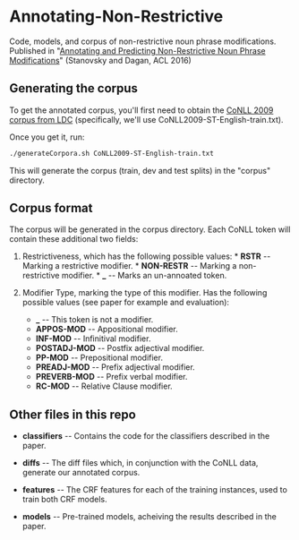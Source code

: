# Annotating-Non-Restrictive
Code, models, and corpus of non-restrictive noun phrase modifications.  
Published in "[Annotating and Predicting Non-Restrictive Noun Phrase Modifications](https://gabrielstanovsky.github.io/assets/papers/acl16a/paper.pdf)" (Stanovsky and Dagan, ACL 2016)

Generating the corpus
---------------------

To get the annotated corpus, you'll first need to obtain the [CoNLL 2009 corpus from LDC](https://catalog.ldc.upenn.edu/LDC2012T04) (specifically, we'll use CoNLL2009-ST-English-train.txt).

Once you get it, run:
```bash
./generateCorpora.sh CoNLL2009-ST-English-train.txt
```

This will generate the corpus (train, dev and test splits) in the "corpus" directory.

Corpus format
-------------
The corpus will be generated in the corpus directory.
Each CoNLL token will contain these additional two fields:   

1. Restrictiveness, which has the following possible values:
       * **RSTR** -- Marking a restrictive modifier.
       * **NON-RESTR** -- Marking a non-restrictive modifier.
       * **_** -- Marks an un-annoated token.

2. Modifier Type, marking the type of this modifier. Has the following possible values (see paper for example and evaluation):
      * **_** -- This token is not a modifier.
      * **APPOS-MOD** -- Appositional modifier.
      * **INF-MOD** -- Infinitival modifier.
      * **POSTADJ-MOD** -- Postfix adjectival modifier.
      * **PP-MOD** -- Prepositional modifier.
      * **PREADJ-MOD** -- Prefix adjectival modifier.
      * **PREVERB-MOD** -- Prefix verbal modifier.
      * **RC-MOD** -- Relative Clause modifier.




Other files in this repo
------------------------

- **classifiers** -- Contains the code for the classifiers described in the paper.

- **diffs** -- The diff files which, in conjunction with the CoNLL data, generate our annotated corpus.

- **features** -- The CRF features for each of the training instances, used to train both CRF models.

- **models** -- Pre-trained models, acheiving the results described in the paper.


